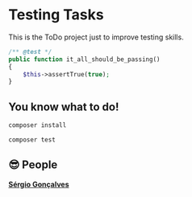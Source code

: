 # Testing Tasks

This is the ToDo project just to improve testing skills.

```php
/** @test */
public function it_all_should_be_passing()
{
    $this->assertTrue(true);
}
```
## You know what to do!

```bash
composer install

composer test
```

## 😎 People
**[Sérgio Gonçalves](https://github.com/sergiog95)**
